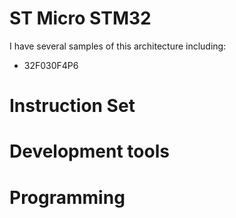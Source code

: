 # ST Micro STM32

I have several samples of this architecture including:

* 32F030F4P6

# Instruction Set

# Development tools

# Programming


